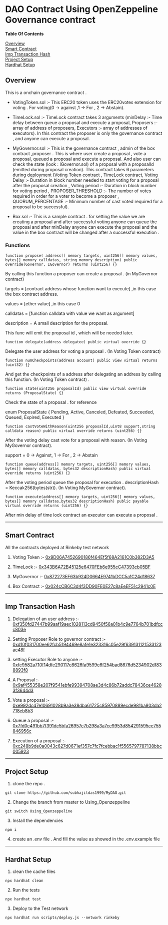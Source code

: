 # DAO Contract Using OpenZeppeline Governance contract

**Table Of Contents**

[Overview](#overview)<br>
[Smart Contract](#smart-contracts)<br>
[Imp Transaction Hash](#imp-tx-hash)<br>
[Project Setup](#project-setup)<br>
[Hardhat Setup](#hardhat-setup)<br>





## **Overview**

This is a onchain governance contract .

- VotingToken.sol :- This ERC20 token uses the ERC20votes extension for voting . For voting(0 -> against ,1 -> For , 2 -> Abstain).

- TimeLock.sol :- TimeLock contract takes 3 arguments (minDelay :- Time delay between queue a proposal and execute a proposal, Proposers :- array of address of proposers, Executors :- array of addresses of executors). In this contract the proposer is only the governance contract , and anyone can execute a proposal.

- MyGovernor.sol :- This is the governance contract , admin of the box contract ,proposer . This is where user create a proposal , vote a proposal, queued a proposal and execute a proposal. And also user can check the state (look : IGovernor.sol) of a proposal with a proposalId (emitted during proposal creation). This contract takes 6 parameters during deployment (Voting Token contract , TimeLock contract, Voting Delay :- Duration in block number needed to start voting for a proposal after the proposal creation , Voting period :-
 Duration in block number for voting period , PROPOSER_THRESHOLD :- The number of votes required in order for a voter to become a proposer , QUORUM_PERCENTAGE :- Minimum number of cast voted required for a proposal to be successful).

- Box.sol :- This is a sample contract . for setting the value we are creating a proposal and after successful voting anyone can queue the proposal and after minDelay anyone can execute the proposal and the value in the box contract will be changed after a successful execution .

### Functions

```
function propose( address[] memory targets, uint256[] memory values, bytes[] memory calldatas, string memory description) public override(Governor, IGovernor) returns (uint256) {}
```
By calling this function a proposer can create a proposal . (in MyGovernor contract)

targets = [contract address whose function want to execute] ,in this case the box contract address.

values = [ether value] ,in this case 0

calldatas = [function calldata with value we want as argument]

description = A small description for the proposal.

This func will emit the proposal id , which will be needed later.

```
function delegate(address delegatee) public virtual override {}
```
Delegate the user address for voting a proposal . (In Voting Token contract)

```
function numCheckpoints(address account) public view virtual returns (uint32) {}
```

And get the checkpoints of a address after delegating an address by calling this function. (In Voting Token contract) .

```
function state(uint256 proposalId) public view virtual override returns (ProposalState) {}
```

Check the state of a proposal . for reference

enum ProposalState {
        Pending,
        Active,
        Canceled,
        Defeated,
        Succeeded,
        Queued,
        Expired,
        Executed
    }


```
function castVoteWithReason(uint256 proposalId,uint8 support,string calldata reason) public virtual override returns (uint256) {}
```
After the voting delay cast vote for a proposal with reason. (In Voting MyGovernor contract).

support = 0 -> Against, 1 -> For , 2 -> Abstain

```
function queue(address[] memory targets, uint256[] memory values, bytes[] memory calldatas, bytes32 descriptionHash) public virtual override returns (uint256) {}
```
After the voting period queue the proposal for execution . descriptionHash = Keccak256(bytes(str)). (In Voting MyGovernor contract).

```
function execute(address[] memory targets, uint256[] memory values, bytes[] memory calldatas,bytes32 descriptionHash) public payable virtual override returns (uint256) {}
```

After min delay of time lock contract an executor can execute a proposal .

***
## **Smart Contract**

All the contracts deployed at Rinkeby test network

1. Voting Token :- [0x9D06A7452690186f464Ef5f68A2161C0b382D3A5](https://rinkeby.etherscan.io/address/0x9D06A7452690186f464Ef5f68A2161C0b382D3A5#code)

2. TimeLock :- [0x343B6A72B45125e6470FEb6e955cC47393cb05BF](https://rinkeby.etherscan.io/address/0x343B6A72B45125e6470FEb6e955cC47393cb05BF#code)

3. MyGovernor :- [0x872273EF63b924D0664E9741bDCC5a1C24d18637](https://rinkeby.etherscan.io/address/0x872273EF63b924D0664E9741bDCC5a1C24d18637#code)

4. Box Contract :- [0x024cCB6C3d4f3DD90FE0E27c8aEeEF51c2941c0E]((https://rinkeby.etherscan.io/address/0x024cCB6C3d4f3DD90FE0E27c8aEeEF51c2941c0E#code))

***

## **Imp Transaction Hash**

1. Delegation of an user address :- [0xf350fd27447b99aaf19aec1028113cd9450f56a01b4c9e7764b701bdfccc803e](https://rinkeby.etherscan.io/tx/0xf350fd27447b99aaf19aec1028113cd9450f56a01b4c9e7764b701bdfccc803e)

2. Setting Proposer Role to governor contract :- [0xd10f031700ee62fcb5194469e8afe1e323316c05e29f639131121533123ac48f](https://rinkeby.etherscan.io/tx/0xd10f031700ee62fcb5194469e8afe1e323316c05e29f639131121533123ac48f)

3. setting Executor Role to anyone :- [0xfc9582a710f14dfe290117e8626fa9599c6f254bad8676d5234902df838893f8](https://rinkeby.etherscan.io/tx/0xfc9582a710f14dfe290117e8626fa9599c6f254bad8676d5234902df838893f8)

4. A Proposal :- [0x9af455358e207f9541ebfe99394708ae3d4c86b72addc78436ce46283f3644d3](https://rinkeby.etherscan.io/tx/0x9af455358e207f9541ebfe99394708ae3d4c86b72addc78436ce46283f3644d3)

5. Vote a proposal :- [0xe992dcd7e10691028b9a3e38dba61725c85970889ecde981ba803da2718eb8b3](https://rinkeby.etherscan.io/tx/0xe992dcd7e10691028b9a3e38dba61725c85970889ecde981ba803da2718eb8b3)

6. Queue a proposal :- [0x7fd0c491bb7f391dc5bfa26957c7b298a3a7ce9953d854291595ce755846956c](https://rinkeby.etherscan.io/tx/0x7fd0c491bb7f391dc5bfa26957c7b298a3a7ce9953d854291595ce755846956c)

7. Execution of a proposal :- [0xc248b9de0a0043c627d0671ef357c7fc7fcebbac1f5565797787138bbc005923](https://rinkeby.etherscan.io/tx/0xc248b9de0a0043c627d0671ef357c7fc7fcebbac1f5565797787138bbc005923)

***

## **Project Setup**

1. clone the repo .

```
git clone https://github.com/subhajitdas1999/MyDAO.git
```

2. Change the branch from master to Using_Openzeppeline

```
git switch Using_Openzeppeline
```

3. Install the dependencies

```
npm i
```

4. create an .env file . And fill the value as showed in the .env.example file 

***

## **Hardhat Setup**

1. clean the cache files
```
npx hardhat clean
```

2. Run the tests

```
npx hardhat test
```

3. Deploy to the Test network

```
npx hardhat run scripts/deploy.js --network rinkeby
```



